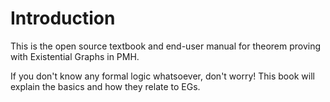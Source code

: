 # Introduction

This is the open source textbook and end-user manual for theorem proving with Existential Graphs in PMH.

If you don't know any formal logic whatsoever, don't worry! This book will explain the basics and how they relate to EGs.
